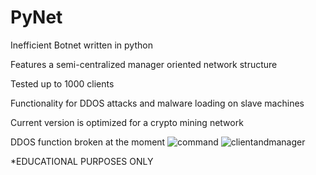 # PyNet
Inefficient Botnet written in python

Features a semi-centralized manager oriented network structure

Tested up to 1000 clients

Functionality for DDOS attacks and malware loading on slave machines

Current version is optimized for a crypto mining network

DDOS function broken at the moment
![command](https://user-images.githubusercontent.com/25424367/213938968-86243f3f-28fa-45cf-bc8a-1a123aeec5c3.png)
![clientandmanager](https://user-images.githubusercontent.com/25424367/213938965-c037f6fc-f0b4-49f3-8fdd-46e67ae3778e.PNG)


*EDUCATIONAL PURPOSES ONLY


